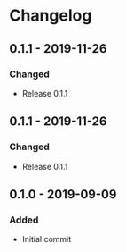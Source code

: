 # Changelog

## 0.1.1 - 2019-11-26
### Changed
- Release 0.1.1

## 0.1.1 - 2019-11-26
### Changed
- Release 0.1.1

## 0.1.0 - 2019-09-09
### Added
- Initial commit
